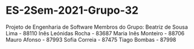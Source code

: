 # ES-2Sem-2021-Grupo-32
Projeto de Engenharia de Software
Membros do Grupo:
Beatriz de Sousa Lima - 88110
Inês Leónidas Rocha - 83687
Maria Inês Monteiro - 88706
Mauro Afonso - 87993
Sofia Correia - 87475
Tiago Bombas - 87998
